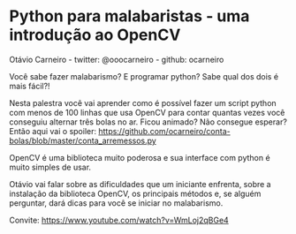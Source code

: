 # Python para malabaristas - uma introdução ao OpenCV

Otávio Carneiro - twitter: @ooocarneiro - github: ocarneiro

Você sabe fazer malabarismo? E programar python? Sabe qual dos dois é mais fácil?!

Nesta palestra você vai aprender como é possível fazer um script python com menos de 100 linhas que usa OpenCV para contar quantas vezes você conseguiu alternar três bolas no ar. Ficou animado? Não consegue esperar? Então aqui vai o spoiler: https://github.com/ocarneiro/conta-bolas/blob/master/conta_arremessos.py

OpenCV é uma biblioteca muito poderosa e sua interface com python é muito simples de usar.

Otávio vai falar sobre as dificuldades que um iniciante enfrenta, sobre a instalação da biblioteca OpenCV, os principais métodos e, se alguém perguntar, dará dicas para você se iniciar no malabarismo.

Convite: https://www.youtube.com/watch?v=WmLoj2qBGe4

